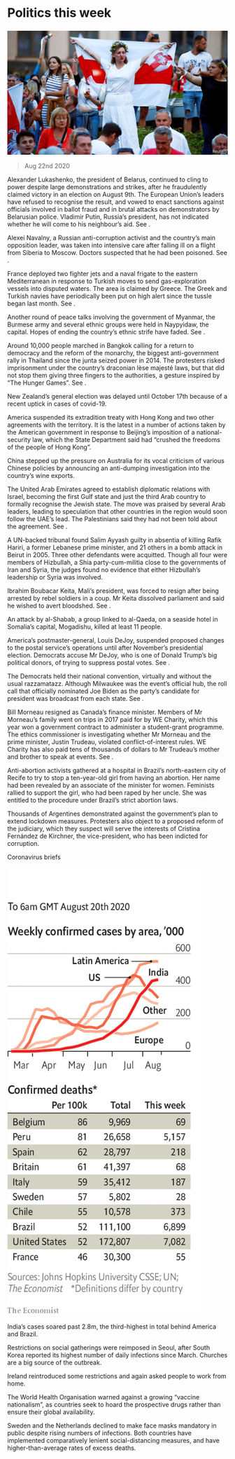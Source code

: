 ###### 

# Politics this week 

#####  

![image](images/20200822_WWP001_0.jpg) 

> Aug 22nd 2020 

Alexander Lukashenko, the president of Belarus, continued to cling to power despite large demonstrations and strikes, after he fraudulently claimed victory in an election on August 9th. The European Union’s leaders have refused to recognise the result, and vowed to enact sanctions against officials involved in ballot fraud and in brutal attacks on demonstrators by Belarusian police. Vladimir Putin, Russia’s president, has not indicated whether he will come to his neighbour’s aid. See .

Alexei Navalny, a Russian anti-corruption activist and the country’s main opposition leader, was taken into intensive care after falling ill on a flight from Siberia to Moscow. Doctors suspected that he had been poisoned. See .


France deployed two fighter jets and a naval frigate to the eastern Mediterranean in response to Turkish moves to send gas-exploration vessels into disputed waters. The area is claimed by Greece. The Greek and Turkish navies have periodically been put on high alert since the tussle began last month. See .

Another round of peace talks involving the government of Myanmar, the Burmese army and several ethnic groups were held in Naypyidaw, the capital. Hopes of ending the country’s ethnic strife have faded. See .

Around 10,000 people marched in Bangkok calling for a return to democracy and the reform of the monarchy, the biggest anti-government rally in Thailand since the junta seized power in 2014. The protesters risked imprisonment under the country’s draconian lèse majesté laws, but that did not stop them giving three fingers to the authorities, a gesture inspired by “The Hunger Games”. See .

New Zealand’s general election was delayed until October 17th because of a recent uptick in cases of covid-19.

America suspended its extradition treaty with Hong Kong and two other agreements with the territory. It is the latest in a number of actions taken by the American government in response to Beijing’s imposition of a national-security law, which the State Department said had “crushed the freedoms of the people of Hong Kong”.

China stepped up the pressure on Australia for its vocal criticism of various Chinese policies by announcing an anti-dumping investigation into the country’s wine exports.

The United Arab Emirates agreed to establish diplomatic relations with Israel, becoming the first Gulf state and just the third Arab country to formally recognise the Jewish state. The move was praised by several Arab leaders, leading to speculation that other countries in the region would soon follow the UAE’s lead. The Palestinians said they had not been told about the agreement. See .

A UN-backed tribunal found Salim Ayyash guilty in absentia of killing Rafik Hariri, a former Lebanese prime minister, and 21 others in a bomb attack in Beirut in 2005. Three other defendants were acquitted. Though all four were members of Hizbullah, a Shia party-cum-militia close to the governments of Iran and Syria, the judges found no evidence that either Hizbullah’s leadership or Syria was involved.

Ibrahim Boubacar Keita, Mali’s president, was forced to resign after being arrested by rebel soldiers in a coup. Mr Keita dissolved parliament and said he wished to avert bloodshed. See .

An attack by al-Shabab, a group linked to al-Qaeda, on a seaside hotel in Somalia’s capital, Mogadishu, killed at least 11 people.

America’s postmaster-general, Louis DeJoy, suspended proposed changes to the postal service’s operations until after November’s presidential election. Democrats accuse Mr DeJoy, who is one of Donald Trump’s big political donors, of trying to suppress postal votes. See .

The Democrats held their national convention, virtually and without the usual razzamatazz. Although Milwaukee was the event’s official hub, the roll call that officially nominated Joe Biden as the party’s candidate for president was broadcast from each state. See .

Bill Morneau resigned as Canada’s finance minister. Members of Mr Morneau’s family went on trips in 2017 paid for by WE Charity, which this year won a government contract to administer a student-grant programme. The ethics commissioner is investigating whether Mr Morneau and the prime minister, Justin Trudeau, violated conflict-of-interest rules. WE Charity has also paid tens of thousands of dollars to Mr Trudeau’s mother and brother to speak at events. See .

Anti-abortion activists gathered at a hospital in Brazil’s north-eastern city of Recife to try to stop a ten-year-old girl from having an abortion. Her name had been revealed by an associate of the minister for women. Feminists rallied to support the girl, who had been raped by her uncle. She was entitled to the procedure under Brazil’s strict abortion laws.

Thousands of Argentines demonstrated against the government’s plan to extend lockdown measures. Protesters also object to a proposed reform of the judiciary, which they suspect will serve the interests of Cristina Fernández de Kirchner, the vice-president, who has been indicted for corruption.

Coronavirus briefs

![image](images/20200822_WWC023.png) 


India’s cases soared past 2.8m, the third-highest in total behind America and Brazil.

Restrictions on social gatherings were reimposed in Seoul, after South Korea reported its highest number of daily infections since March. Churches are a big source of the outbreak.

Ireland reintroduced some restrictions and again asked people to work from home.

The World Health Organisation warned against a growing “vaccine nationalism”, as countries seek to hoard the prospective drugs rather than ensure their global availability.

Sweden and the Netherlands declined to make face masks mandatory in public despite rising numbers of infections. Both countries have implemented comparatively lenient social-distancing measures, and have higher-than-average rates of excess deaths.

